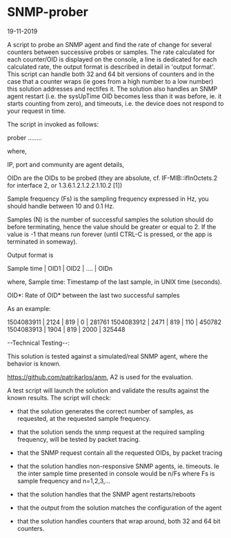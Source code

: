 # SNMP-prober

19-11-2019

A script to probe an SNMP agent and find the rate of change for several counters between successive probes or samples. The rate calculated for each counter/OID is displayed on the console, a line is dedicated for each calculated rate, the output format is described in detail in 'output format'. This script can handle both 32 and 64 bit versions of counters and in the case that a counter wraps (ie goes from a high number to a low number) this solution addresses and rectifes it. The solution also handles an SNMP agent restart (i.e. the sysUpTime OID becomes less than it was before, ie. it starts counting from zero), and timeouts, i.e. the device does not respond to your request in time.  

The script in invoked as follows:

prober <Agent IP:port:community> <sample frequency> <samples> <OID1> <OID2> …….. <OIDn>

where,

IP, port and community are agent details,

OIDn are the OIDs to be probed (they are absolute, cf. IF-MIB::ifInOctets.2 for interface 2, or 1.3.6.1.2.1.2.2.1.10.2 [1]) 

Sample frequency  (Fs) is the sampling frequency expressed in Hz, you should handle between 10 and 0.1 Hz. 

Samples (N) is the number of successful samples the solution should do before terminating, hence the value should be greater or equal to 2. If the value is -1 that means run forever (until CTRL-C is pressed, or the app is terminated in someway). 

 
Output format is

Sample time | OID1 | OID2 | .... | OIDn

where, 
Sample time: Timestamp of the last sample, in UNIX time (seconds). 

OID*: Rate of OID* between the last two successful samples

 

As an example:

1504083911  | 2124 | 819 | 0 | 281761 
1504083912  | 2471 | 819 | 110 | 450782 
1504083913  | 1904 | 819 | 2000 | 325448 
 

--Technical Testing--: 

This solution is tested against a simulated/real SNMP agent, where the behavior is known.

https://github.com/patrikarlos/anm, A2 is used for the evaluation. 

 

A test script will launch the solution and validate the results against the known results. The script will check:

- that the solution generates the correct number of samples, as requested, at the requested sample frequency. 

- that the solution sends the snmp request at the required sampling frequency, will be tested by packet tracing. 

- that the SNMP request contain all the requested OIDs, by packet tracing

- that the solution handles non-responsive SNMP agents, ie. timeouts. Ie the inter sample time presented in console would be n/Fs where Fs is sample frequency and n=1,2,3,... 

- that the solution handles that the SNMP agent restarts/reboots

- that the output from the solution matches the configuration of the agent

- that the solution handles counters that wrap around, both 32 and 64 bit counters. 
